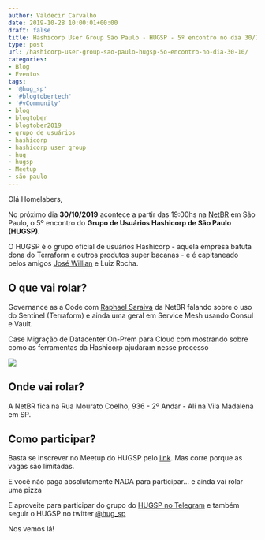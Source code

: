 ```yaml
---
author: Valdecir Carvalho
date: 2019-10-28 10:00:01+00:00
draft: false
title: Hashicorp User Group São Paulo - HUGSP - 5º encontro no dia 30/10
type: post
url: /hashicorp-user-group-sao-paulo-hugsp-5o-encontro-no-dia-30-10/
categories:
- Blog
- Eventos
tags:
- '@hug_sp'
- '#blogtobertech'
- '#vCommunity'
- blog
- blogtober
- blogtober2019
- grupo de usuários
- hashicorp
- hashicorp user group
- hug
- hugsp
- Meetup
- são paulo
---
```


Olá Homelabers,

No próximo dia **30/10/2019** acontece a partir das 19:00hs na [NetBR](https://www.netbr.com.br/) em São Paulo, o 5º encontro do **Grupo de Usuários Hashicorp de São Paulo (HUGSP)**.

O HUGSP é o grupo oficial de usuários Hashicorp - aquela empresa batuta dona do Terraform e outros produtos super bacanas - e é capitaneado pelos amigos [José Willian](https://www.linkedin.com/in/williammoraes/) e Luiz Rocha.



## O que vai rolar?



Governance as a Code com [Raphael Saraiva](https://www.linkedin.com/in/raphael-saraiva-b0a9b113/) da NetBR falando sobre o uso do Sentinel (Terraform) e ainda uma geral em Service Mesh usando Consul e Vault.

Case Migração de Datacenter On-Prem para Cloud com mostrando sobre como as ferramentas da Hashicorp ajudaram nesse processo

![](/imagens/2019/10/hugsp-meetup-outubro-2019-644x320.png)




## Onde vai rolar?



A NetBR fica na Rua Mourato Coelho, 936 - 2º Andar - Ali na Vila Madalena em SP.



## Como participar?



Basta se inscrever no Meetup do HUGSP pelo [link](https://www.meetup.com/pt-BR/Sao-Paulo-HashiCorp-User-Group/events/265542255/). Mas corre porque as vagas são limitadas.

E você não paga absolutamente NADA para participar... e ainda vai rolar uma pizza

E aproveite para participar do grupo do [HUGSP no Telegram](https://t.me/hugsp) e também seguir o HUGSP no twitter [@hug_sp](https://twitter.com/hug_sp)

Nos vemos lá!
